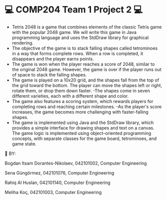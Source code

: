 <h1>💻  COMP204 Team 1 Project 2 💻 </h1>
 
- Tetris 2048 is a game that combines elements of the classic Tetris game with the popular 2048 game. We will write this game in Java programming language and uses the StdDraw library for graphical rendering.
- The objective of the game is to stack falling shapes called tetrominoes in a way that forms complete rows. When a row is completed, it disappears and the player earns points. 
- The game is won when the player reaches a score of 2048, similar to the original 2048 game. However, the game is over if the player runs out of space to stack the falling shapes.
- The game is played on a 10x20 grid, and the shapes fall from the top of the grid toward the bottom. The player can move the shapes left or right, rotate them, or drop them down faster. 
-The shapes come in seven different varieties, each with a different shape and color.
- The game also features a scoring system, which rewards players for completing rows and reaching certain milestones.
-As the player's score increases, the game becomes more challenging with faster-falling shapes.
- The game is implemented using Java and the StdDraw library, which provides a simple interface for drawing shapes and text on a canvas. The game logic is implemented using object-oriented programming concepts, with separate classes for the game board, tetrominoes, and game state.


🌱 BY:

Bogdan Itsam Dorantes-Nikolaev, 042101002, Computer Engineering

Sena Güngörmez, 042101076, Computer Engineering

Rahiq Al Huslan, 042101140, Computer Engineering

Meliha Koç, 042101003, Computer Engineering
